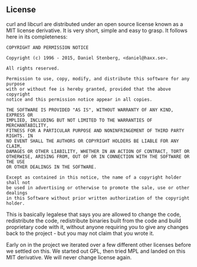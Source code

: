 ## License

curl and libcurl are distributed under an open source license known as a MIT
license derivative. It is very short, simple and easy to grasp. It follows here
in its completeness:

    COPYRIGHT AND PERMISSION NOTICE

    Copyright (c) 1996 - 2015, Daniel Stenberg, <daniel@haxx.se>.

    All rights reserved.

    Permission to use, copy, modify, and distribute this software for any purpose
    with or without fee is hereby granted, provided that the above copyright
    notice and this permission notice appear in all copies.

    THE SOFTWARE IS PROVIDED "AS IS", WITHOUT WARRANTY OF ANY KIND, EXPRESS OR
    IMPLIED, INCLUDING BUT NOT LIMITED TO THE WARRANTIES OF MERCHANTABILITY,
    FITNESS FOR A PARTICULAR PURPOSE AND NONINFRINGEMENT OF THIRD PARTY RIGHTS. IN
    NO EVENT SHALL THE AUTHORS OR COPYRIGHT HOLDERS BE LIABLE FOR ANY CLAIM,
    DAMAGES OR OTHER LIABILITY, WHETHER IN AN ACTION OF CONTRACT, TORT OR
    OTHERWISE, ARISING FROM, OUT OF OR IN CONNECTION WITH THE SOFTWARE OR THE USE
    OR OTHER DEALINGS IN THE SOFTWARE.

    Except as contained in this notice, the name of a copyright holder shall not
    be used in advertising or otherwise to promote the sale, use or other dealings
    in this Software without prior written authorization of the copyright holder.

This is basically legalese that says you are allowed to change the code,
redistribute the code, redistribute binaries built from the code and build
proprietary code with it, without anyone requiring you to give any changes
back to the project - but you may not claim that you wrote it.

Early on in the project we iterated over a few different other licenses before
we settled on this. We started out GPL, then tried MPL and landed on this MIT
derivative. We will never change license again.

